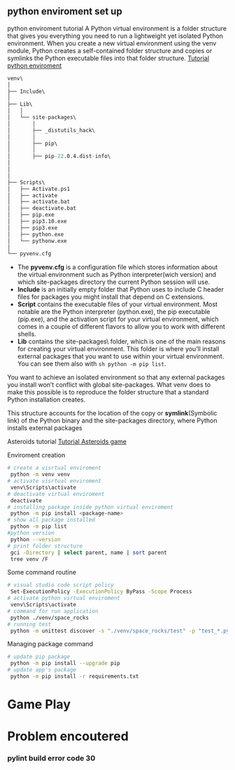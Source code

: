 ## python enviroment set up

python enviroment tutorial
A Python virtual environment is a folder structure that gives you everything you need to run a lightweight yet isolated Python environment. When you create a new virtual environment using the venv module, Python creates a self-contained folder structure and copies or symlinks the Python executable files into that folder structure.
[Tutorial python enviroment](https://realpython.com/python-virtual-environments-a-primer/)
```s
venv\
│
├── Include\
│
├── Lib\
│   │
│   └── site-packages\
│       │
│       ├── _distutils_hack\
│       │
│       ├── pip\
│       │
│       ├── pip-22.0.4.dist-info\
│       
│
│
├── Scripts\
│   ├── Activate.ps1
│   ├── activate
│   ├── activate.bat
│   ├── deactivate.bat
│   ├── pip.exe
│   ├── pip3.10.exe
│   ├── pip3.exe
│   ├── python.exe
│   └── pythonw.exe
│
└── pyvenv.cfg
```
* The **pyvenv.cfg** is a configuration file which stores information about the virtual environment such as Python interpreter(wich version) and which site-packages directory the current Python session will use. 
* **Include** is an initially empty folder that Python uses to include C header files for packages you might install that depend on C extensions.
* **Script** contains the executable files of your virtual environment. Most notable are the Python interpreter (python.exe), the pip executable (pip.exe), and the activation script for your virtual environment, which comes in a couple of different flavors to allow you to work with different shells.
* **Lib** contains the site-packages\ folder, which is one of the main reasons for creating your virtual environment. This folder is where you’ll install external packages that you want to use within your virtual environment. You can see them also with  ```sh python -m pip list```.

You want to achieve an isolated environment so that any external packages you install won’t conflict with global site-packages. What venv does to make this possible is to reproduce the folder structure that a standard Python installation creates.

This structure accounts for the location of the copy or **symlink**(Symbolic link) of the Python binary and the site-packages directory, where Python installs external packages


Asteroids tutorial
[Tutorial Asteroids game](https://realpython.com/asteroids-game-python/#:~:text=%20Build%20an%20Asteroids%20Game%20With%20Python%20and,window%20that%20you%20can%20close%20by...%20More%20)

Enviroment creation
```sh
# create a visrtual enviroment
 python -m venv venv
# activate visrtual enviroment
 venv\Scripts\activate
# deactivate virtual enviroment
 deactivate
# installing package inside python virtual enviroment
 python -m pip install <package-name>
# show all package installed
 python -m pip list
#python version
 python --version
# print folder structure
 gci -Directory | select parent, name | sort parent
 tree venv /F
  ```



Some command routine
```sh
# visual studio code script policy
 Set-ExecutionPolicy -ExecutionPolicy ByPass -Scope Process
# activate python virtual enviroment
 venv\Scripts\activate
# command for run application
 python ./venv/space_rocks
# running test 
 python -m unittest discover -s "./venv/space_rocks/test" -p "test_*.py" -v # Verbose testing
```


Managing package command 
```sh
# update pip package
 python -m pip install --upgrade pip
# update app's package
 python -m pip install -r requirements.txt

```


# Game Play


# Problem encoutered
### pylint build error code 30
